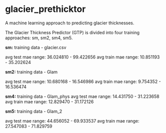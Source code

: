 # glacier_prethicktor
A machine learning approach to predicting glacier thicknesses.

The Glacier Thickness Predictor (GTP) is divided into four training approaches: sm, sm2, sm4, sm5.

**sm:**
training data - glacier.csv


avg test mae range: 36.024810 - 99.422656
avg train mae range: 10.851193 - 35.202624



**sm2:**
training data - Glam

avg test mae range: 10.680168 - 16.546986
avg train mae range: 9.754352 - 16.536474

**sm4:**
training data - Glam_phys
avg test mae range: 14.431750 - 31.223658
avg train mae range: 12.829470 - 31.172126


**sm5:**
training data - Glam_2

avg test mae range: 44.656052 - 69.933537
avg train mae range: 27.547083 - 71.829759
##